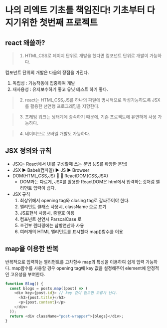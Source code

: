 # 나의 리엑트 기초를 책임진다! 기초부터 다지기위한 첫번째 프로젝트
## react 왜쓸까?
> 1. HTML,CSS로 페이지 단위로 개발을 했다면 컴포넌트 단위로 개발이 가능하다.

컴포넌트 단위의 개발은 다음의 장점을 가진다.
1. 독립성 : 기능작동에 집중하여 개발
2. 재사용성 : 유지보수하기 좋고 유닛 테스트 하기 좋다.

> 2. react는 HTML,CSS,JS를 하나의 파일에 명시적으로 작성가능하도록 JSX를 활용한 선언형 프로그래밍을 지향한다.

> 3. 프레임 워크는 생태계에 종속하기 때문에, 기존 프로젝트에 유연하게 사용 가능하다.

> 4. 네이티브로 모바일 개발도 가능하다.

## JSX 정의와 규칙

* JSX는 React에서 UI를 구성할때 쓰는 문법 (JS를 확장한 문법)
* JSX ▶︎ Babel(컴파일) ▶︎ JS ▶︎ Browser
* DOM(HTML,CSS,JS) 🤜 🤛 ReactDOM(CSS,JSX)
  * DOM과는 다르게, JSX를 활용한 ReactDOM은 html에서 입력하는것처럼 엘리먼트 입력이 쉽다.
* JSX 규칙
  1. 최상위에서 opening tag와 closing tag로 감싸주어야 한다.
  2. 엘리먼트 클래스 사용시, className 으로 표기
  3. JS표현식 사용시, 중괄호 이용
  4. 컴포넌트 선언시 ParscalCase 로
  5. 조건부 렌더링에는 삼항연산자 사용
  6. 여러개의 HTML 엘리먼트를 표시할때 map()함수를 이용

## map을 이용한 반복
반복적으로 입력하는 엘리먼트를 고차함수 map의 특성을 이용하여 쉽게 입력 가능하다.
map함수를 사용할 경우 opening tag에 key 값을 설정해주어 element에 안정적인 고유성을 부여한다.
```javascript
function Blog() {
  const blogs = posts.map((post) => (
    <div key={post.id}> // key 값이 없으면 오류가 난다.
      <h3>{post.title}</h3>
      <p>{post.content}</p>
    </div>
  ));
  return <div className="post-wrapper">{blogs}</div>;
}
```
